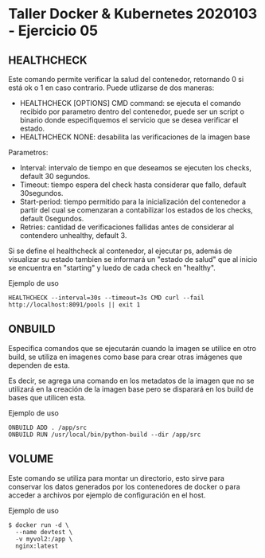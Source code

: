# Taller Docker & Kubernetes 2020103 - Ejercicio 05




## HEALTHCHECK

Este comando permite verificar la salud del contenedor, retornando 0 si está ok o 1 en caso contrario. 
Puede utlizarse de dos maneras: 

- HEALTHCHECK [OPTIONS] CMD command: se ejecuta el comando recibido por parametro dentro del contenedor, puede ser un script o binario donde especifiquemos el servicio que se desea verificar el estado.
- HEALTHCHECK NONE: desabilita las verificaciones de la imagen base

Parametros: 
* Interval: intervalo de tiempo en que deseamos se ejecuten los checks, default 30 segundos.
* Timeout: tiempo espera del check hasta considerar que fallo, default 30segundos.
* Start-period: tiempo permitido para la inicialización del contenedor a partir del cual se comenzaran a contabilizar los estados de los checks, default 0segundos.
* Retries: cantidad de verificaciones fallidas antes de considerar al contendero unhealthy, default 3.


Si se define el healthcheck al contenedor, al ejecutar ps, además de visualizar su estado tambien se informará un "estado de salud" 
que al inicio se encuentra en "starting" y luedo de cada check en "healthy".

Ejemplo de uso 

```
HEALTHCHECK --interval=30s --timeout=3s CMD curl --fail http://localhost:8091/pools || exit 1

```
## ONBUILD
Especifica comandos que se ejecutarán cuando la imagen se utilice en otro build, se utiliza 
en imagenes como base para crear otras imágenes que dependen de esta.

Es decir, se agrega una comando en los metadatos de la imagen que no se utilizará en la creación de la imagen base 
pero se disparará en los build de bases que utilicen esta. 

Ejemplo de uso
```
ONBUILD ADD . /app/src
ONBUILD RUN /usr/local/bin/python-build --dir /app/src

```

## VOLUME

Este comando se utiliza para montar un directorio, esto sirve para conservar los datos generados por los 
contenedores de docker o para acceder a archivos por ejemplo de configuración en el host.

Ejemplo de uso
```
$ docker run -d \
  --name devtest \
  -v myvol2:/app \
  nginx:latest

```
